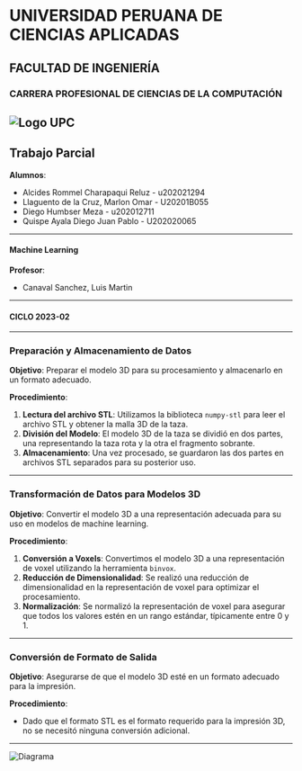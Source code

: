 # UNIVERSIDAD PERUANA DE CIENCIAS APLICADAS
## FACULTAD DE INGENIERÍA

### CARRERA PROFESIONAL DE CIENCIAS DE LA COMPUTACIÓN


![Logo UPC](https://th.bing.com/th/id/OIP.uI-98YWzIvsuhXVyKRkv9gHaHk?pid=ImgDet&rs=1)
---

## Trabajo Parcial

**Alumnos**:
- Alcides Rommel Charapaqui Reluz - u202021294
- Llaguento de la Cruz, Marlon Omar - U20201B055
- Diego Humbser Meza - u202012711
- Quispe Ayala Diego Juan Pablo - U202020065

---

#### Machine Learning

**Profesor**:
- Canaval Sanchez, Luis Martin

---

#### CICLO 2023-02

---

### Preparación y Almacenamiento de Datos

**Objetivo**: Preparar el modelo 3D para su procesamiento y almacenarlo en un formato adecuado.

**Procedimiento**:
1. **Lectura del archivo STL**: Utilizamos la biblioteca `numpy-stl` para leer el archivo STL y obtener la malla 3D de la taza.
2. **División del Modelo**: El modelo 3D de la taza se dividió en dos partes, una representando la taza rota y la otra el fragmento sobrante.
3. **Almacenamiento**: Una vez procesado, se guardaron las dos partes en archivos STL separados para su posterior uso.

---

### Transformación de Datos para Modelos 3D

**Objetivo**: Convertir el modelo 3D a una representación adecuada para su uso en modelos de machine learning.

**Procedimiento**:
1. **Conversión a Voxels**: Convertimos el modelo 3D a una representación de voxel utilizando la herramienta `binvox`.
2. **Reducción de Dimensionalidad**: Se realizó una reducción de dimensionalidad en la representación de voxel para optimizar el procesamiento.
3. **Normalización**: Se normalizó la representación de voxel para asegurar que todos los valores estén en un rango estándar, típicamente entre 0 y 1.

---

### Conversión de Formato de Salida

**Objetivo**: Asegurarse de que el modelo 3D esté en un formato adecuado para la impresión.

**Procedimiento**:
- Dado que el formato STL es el formato requerido para la impresión 3D, no se necesitó ninguna conversión adicional.

---

![Diagrama](https://cdn.discordapp.com/attachments/1159637113541759146/1177698207573217341/ditfFBumg.png?ex=657373ed&is=6560feed&hm=34de3fbebdc0412c6828b66c2e16a1daab1f50b30790425c72acc220a1bdba57&)

